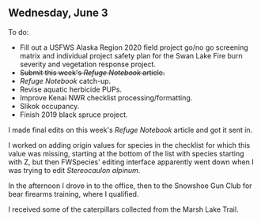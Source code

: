 
## Wednesday, June 3

To do:

* Fill out a USFWS Alaska Region 2020 field project go/no go screening matrix and individual project safety plan for the Swan Lake Fire burn severity and vegetation response project. 
* ~~Submit this week's *Refuge Notebook* article.~~
* *Refuge Notebook* catch-up.
* Revise aquatic herbicide PUPs.
* Improve Kenai NWR checklist processing/formatting.
* Slikok occupancy.
* Finish 2019 black spruce project.

I made final edits on this week's *Refuge Notebook* article and got it sent in.

I worked on adding origin values for species in the checklist for which this value was missing, starting at the bottom of the list with species starting with Z, but then FWSpecies' editing interface apparently went down when I was trying to edit *Stereocaulon alpinum*.

In the afternoon I drove in to the office, then to the Snowshoe Gun Club for bear firearms training, where I qualified.

I received some of the caterpillars collected from the Marsh Lake Trail.

